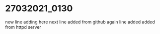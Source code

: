 # 27032021_0130
new line adding here
next line added from github 
again line added
added from httpd server
